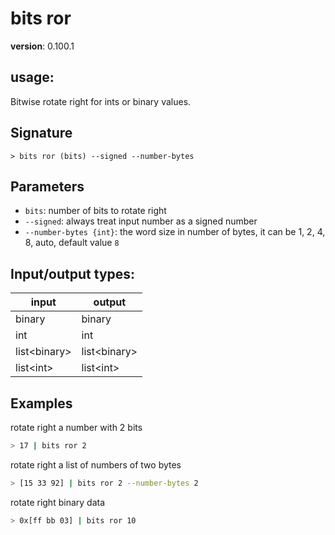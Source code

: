 # bits ror

**version**: 0.100.1

## **usage**:

Bitwise rotate right for ints or binary values.

## Signature

`> bits ror (bits) --signed --number-bytes`

## Parameters

- `bits`: number of bits to rotate right
- `--signed`: always treat input number as a signed number
- `--number-bytes {int}`: the word size in number of bytes, it can be 1, 2, 4, 8, auto, default value `8`

## Input/output types:

| input          | output         |
| -------------- | -------------- |
| binary         | binary         |
| int            | int            |
| list\<binary\> | list\<binary\> |
| list\<int\>    | list\<int\>    |

## Examples

rotate right a number with 2 bits

```bash
> 17 | bits ror 2
```

rotate right a list of numbers of two bytes

```bash
> [15 33 92] | bits ror 2 --number-bytes 2
```

rotate right binary data

```bash
> 0x[ff bb 03] | bits ror 10
```
